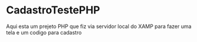 # CadastroTestePHP
Aqui esta um prejeto PHP que fiz via servidor local do XAMP para fazer uma tela e um codigo para cadastro
